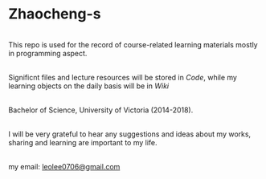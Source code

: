 # Zhaocheng-s
<br/>This repo is used for the record of course-related learning materials mostly in programming aspect.

<br/>Significnt files and lecture resources will be stored in *Code*, while my learning objects on the daily basis will be in *Wiki*

<br/>Bachelor of Science, University of Victoria (2014-2018).

<br/>I will be very grateful to hear any suggestions and ideas about my works, sharing and learning are important to my life.

<br/>my email: leolee0706@gmail.com
